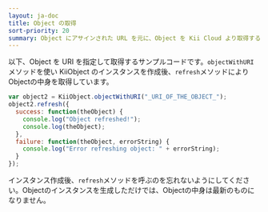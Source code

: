```yaml
---
layout: ja-doc
title: Object の取得
sort-priority: 20
summary: Object にアサインされた URL を元に、Object を Kii Cloud より取得することができます。
---
```

以下、Object を URI を指定して取得するサンプルコードです。`objectWithURI`メソッドを使い KiiObject のインスタンスを作成後、`refresh`メソッドによりObjectの中身を取得しています。

```javascript
var object2 = KiiObject.objectWithURI("_URI_OF_THE_OBJECT_");
object2.refresh({
  success: function(theObject) {
    console.log("Object refreshed!");
    console.log(theObject);
  },
  failure: function(theObject, errorString) {
    console.log("Error refreshing object: " + errorString);
  }
});
```

インスタンス作成後、`refresh`メソッドを呼ぶのを忘れないようにしてください。Objectのインスタンスを生成しただけでは、Objectの中身は最新のものになりません。
